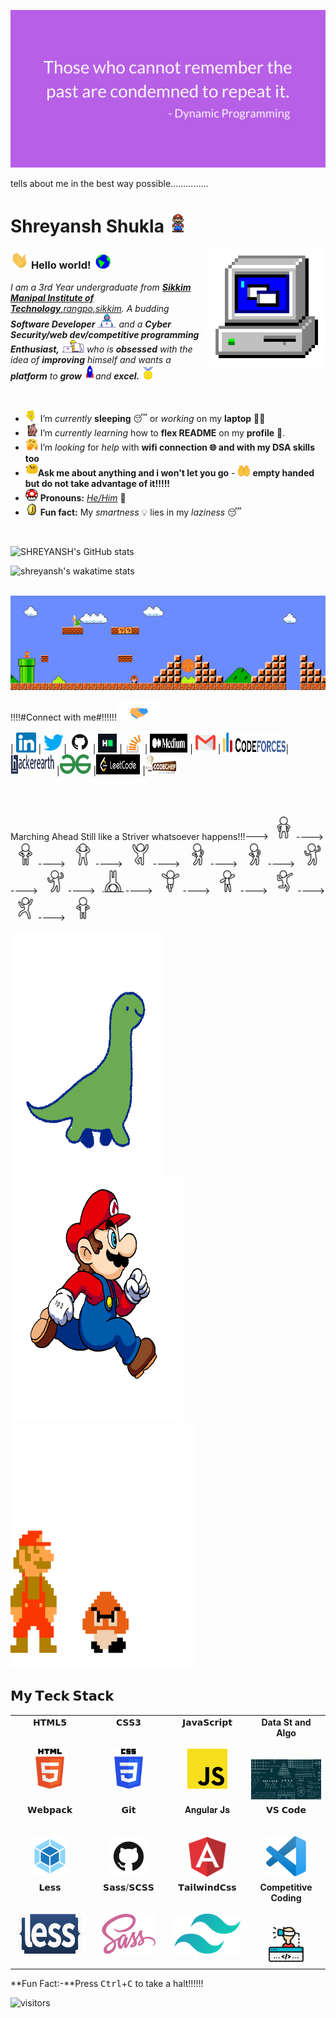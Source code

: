 

![image](assets/DP.png)

tells about me in the best way possible...............
# Shreyansh Shukla&nbsp;<img src="assets/Mario_Hello_Big.gif" width="30px">

<!--
    &nbsp; [![HitCount](http://hits.dwyl.com/viral-sangani/viral-sangani.svg)](http://hits.dwyl.com/viral-sangani/viral-sangani)
-->

<img align="right" alt="PC GIF" src="assets/PC.gif" width="190" />

### <img src="assets/Hi.gif" width="29px"> **Hello world!** &nbsp;<img src="assets/Earth.gif" width="24px">

<p>
  <em>
    I am a 3rd Year undergraduate from <a href="https://www.smu.edu.in/"> <b>Sikkim Manipal Institute of Technology</b>,rangpo,sikkim</a>.  
    A budding <b>Software Developer</b> <img src="assets/Developer.gif" width="30px"> and a <b>Cyber Security/web dev/competitive programming  Enthusiast,</b>&nbsp;<img src="assets/Designer.gif" width="36px">  who is <b>obsessed</b>
    with the idea of <b>improving</b> himself and wants a <b>platform</b> to 
    <b>grow</b> <img src="assets/Rocket.gif" width="18px">and 
    <b>excel.</b> <img src="assets/Medal.gif" width="20px">
  </em>  
</p>

<br>

- <img alt="GIF" src="assets/wave.gif" width="20vw" /> I’m _currently_ **sleeping** 😴 or _working_ on my **laptop** 👨‍💻
- <img alt="GIF" src="assets/gandalf_parrot.gif" width="20vw" /> I’m _currently learning_ how to **flex README** on my **profile** 💪.
- <img alt="GIF" src="assets/hmm.gif" width="20vw" /> I’m _looking_ for _help_ with **wifi connection 🌐 and with my DSA skills too**
- <img alt="GIF" src="assets/happy.gif" width="20vw" />**Ask me about anything and i won't let you go**    - <img alt="GIF" src="assets/tenor.gif" width=20vw height=20vw/> **empty handed but do not take advantage of it!!!!!**
- <img alt="GIF" src="assets/powerup.gif" width="20vw" /> **Pronouns:** [_He/Him_](https://pronoun.is/he) 🧔
- <img alt="GIF" src="assets/coin.gif" width="20vw" /> **Fun fact:** My _smartness_ 💡 lies in my _laziness_ 😴

<br>

![SHREYANSH's GitHub stats](https://github-readme-stats.vercel.app/api?username=Shreyansh252001)

![shreyansh's wakatime stats](https://github-readme-stats.vercel.app/api/wakatime?username=shreyansh&layout=compact&theme=nord&hide_border=true&custom_title=Other%20Stats)

<br>

<img src="assets/Mario_Gameplay.gif" alt="Mario Game" width="980">

<br>

!!!!#Connect with me#!!!!!!<img src="assets/Handshake.gif" height="32px">

| [<img src="assets/Linkedin.svg" alt="Linkedin Logo" width="32">](https://www.linkedin.com/in/shreyansh-shukla-187259181/) | 
[<img src="assets/Twitter.svg" alt="Twitter Logo" width="32">](https://twitter.com/LoadMatLeGoalLe)| 
[<img src="assets/github-icon.png" alt="Github logo" width="34" id="qw">](https://github.com/Shreyansh252001) 
| 
  [<img src="assets/HackerRank.svg" alt="HackerRank Logo" width="30">](https://www.hackerrank.com/) 
  | 
  [<img src="assets/stackoverflow.jpeg" alt="Stackoverflow Logo" width="28">](https://stackoverflow.com/users/10625373/programming-is-my-life) 
  | 
  [<img src="assets/medium.png" alt="Medium Logo" width="60" height="30">](https://medium.com/@shreyansh252001) 
  | 
  [<img src="assets/Gmail.svg" alt="Gmail logo" height="32">](mailto:Shreyansh252001@gmail.com) 
  |
  [<img src="assets/Codeforces_logo.png" alt="CodeChef Logo" height="32" width="100">](https://codeforces.com/profile/shreyansh2510)|
[<img src="assets/hackerearth.jpeg" alt="hackerearth logo" height="32" width="70">](https://www.hackerearth.com/@shreyansh252001)
|[<img src="assets/gfg.png" alt="practice gfg img" height="32" width="50">](https://auth.geeksforgeeks.org/user/djs/practice/)
|[<img src="assets/leetcode.webp" alt="practice gfg img" height="32" width="70">](https://leetcode.com/shreyansh252001/)
|[<img src="assets/codechef.svg" alt="Codechef img" height="32" width="50">](https://www.codechef.com/users/shreyansh2510)

<br>

<br>



<p>Marching Ahead Still like a Striver whatsoever happens!!!--->&nbsp;<img alt="standing man" src="assets/1.png" width=40vw height=40vw />---->
&nbsp;<img alt="standing man" src="assets/2.png" width=40vw height=40vw />---->
&nbsp;<img alt="standing man" src="assets/3.png" width=40vw height=40vw />---->
&nbsp;<img alt="standing man" src="assets/4.png" width=40vw height=40vw />---->
&nbsp;<img alt="standing man" src="assets/5.png" width=40vw height=40vw />---->
&nbsp;<img alt="standing man" src="assets/6.png" width=40vw height=40vw />---->
&nbsp;<img alt="standing man" src="assets/7.png" width=40vw height=40vw />---->
&nbsp;<img alt="standing man" src="assets/8.png" width=40vw height=40vw />---->
&nbsp;<img alt="standing man" src="assets/9.png" width=40vw height=40vw />---->
&nbsp;<img alt="standing man" src="assets/10.png" width=40vw height=40vw />---->
&nbsp;<img alt="standing man" src="assets/11.png" width=40vw height=40vw />---->
&nbsp;<img alt="standing man" src="assets/12.png" width=40vw height=40vw />---->
    &nbsp;<img alt="standing man" src="assets/13.png" width=40vw height=40vw />---->
    &nbsp;<img alt="standing man" src="assets/14.png" width=40vw height=40vw />
</p>

<img alt=MARIO src="assets/giphy.gif" height=391px width=245px/><img alt=MARIO src="assets/mario_running.gif" height=391px width=275px/><img alt=MARIO src="assets/jumpmario.gif" height=391px width=295px/>






## 𝗠𝘆 𝗧𝗲𝗰𝗸 𝗦𝘁𝗮𝗰𝗸 ##

<table>
  <tbody>
    <tr valign="top">
      <td width="25%" align="center">
        <span>𝗛𝗧𝗠𝗟𝟱</span><br><br><br>
        <img height="64px" src="assets/html.svg">
      </td>
      <td width="25%" align="center">
        <span>𝗖𝗦𝗦𝟯</span><br><br><br>
        <img height="64px" src="assets/css3.svg">
      </td>
      <td width="25%" align="center">
        <span>𝗝𝗮𝘃𝗮𝗦𝗰𝗿𝗶𝗽𝘁</span><br><br><br>
        <img height="64px" src="assets/js.svg">
      </td>
      <!--<td width="25%" align="center">
        <span>𝗩𝘂𝗲</span><br><br><br>
        <img height="64px" src="https://cdn.svgporn.com/logos/vue.svg">
      </td>-->
        <td width="25%" align="center">
            <span><b>Data St and Algo</b></span><br><br><br>
        <img height="64px" src="assets/DSA.jpeg">
      </td>
    </tr>
    <tr valign="top">
      <td width="25%" align="center">
        <span>𝗪𝗲𝗯𝗽𝗮𝗰𝗸</span><br><br><br>
        <img height="64px" src="assets/WebPack.svg">
      </td>
      <td width="25%" align="center">
        <span>𝗚𝗶𝘁</span><br><br><br>
        <img height="64px" src="assets/github-icon.png">
      </td>
       <td width="25%" align="center">
        <span>𝐀𝐧𝐠𝐮𝐥𝐚𝐫 𝐉𝐬</span><br><br><br>
        <img height="64px" src="assets/Angular.svg">
      </td>
      <td width="25%" align="center">
        <span>𝗩𝗦 𝗖𝗼𝗱𝗲</span><br><br><br>
        <img height="64px" src="assets/vscode.svg">
      </td>
    </tr>
    <tr valign="top">
      <td width="25%" align="center">
        <span>𝗟𝗲𝘀𝘀</span><br><br><br>
        <img height="64px" src="assets/less.svg">
      </td>
      <td width="25%" align="center">
        <span>𝗦𝗮𝘀𝘀/𝗦𝗖𝗦𝗦</span><br><br><br>
        <img height="64px" src="assets/sass.svg">
      </td>
      <td width="25%" align="center">
        <span>𝗧𝗮𝗶𝗹𝘄𝗶𝗻𝗱𝗖𝘀𝘀</span><br><br><br>
        <img height="64px" src="assets/twcss.svg">
      </td>
      <td width="25%" align="center">
<!--           </span>**Competitive-programming**</span><br><br><br> -->
          <span><b>Competitive Coding</b></span><br><br><br>
        <img height="64px" src="assets/cc.png">
      </td>
    </tr>
  </tbody>
</table>

**Fun Fact:-**Press <kbd>Ctrl</kbd>+<kbd>C</kbd> to take a halt!!!!!!


![visitors](https://visitor-badge.laobi.icu/badge?page_id=shreyansh252001)


